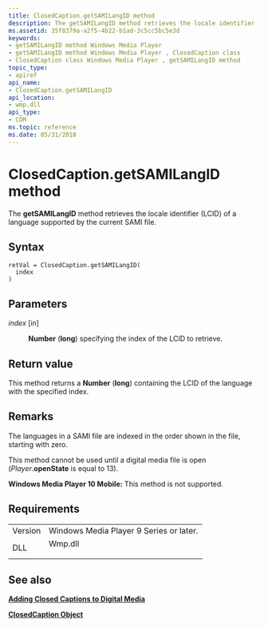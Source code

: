 ```yaml
---
title: ClosedCaption.getSAMILangID method
description: The getSAMILangID method retrieves the locale identifier (LCID) of a language supported by the current SAMI file.
ms.assetid: 35f8379a-a2f5-4b22-b1ad-3c5cc5bc5e3d
keywords:
- getSAMILangID method Windows Media Player
- getSAMILangID method Windows Media Player , ClosedCaption class
- ClosedCaption class Windows Media Player , getSAMILangID method
topic_type:
- apiref
api_name:
- ClosedCaption.getSAMILangID
api_location:
- wmp.dll
api_type:
- COM
ms.topic: reference
ms.date: 05/31/2018
---
```


# ClosedCaption.getSAMILangID method

The **getSAMILangID** method retrieves the locale identifier (LCID) of a language supported by the current SAMI file.

## Syntax


```JScript
retVal = ClosedCaption.getSAMILangID(
  index
)
```



## Parameters

<dl> <dt>

*index* \[in\]
</dt> <dd>

**Number** (**long**) specifying the index of the LCID to retrieve.

</dd> </dl>

## Return value

This method returns a **Number** (**long**) containing the LCID of the language with the specified index.

## Remarks

The languages in a SAMI file are indexed in the order shown in the file, starting with zero.

This method cannot be used until a digital media file is open (*Player*.**openState** is equal to 13).

**Windows Media Player 10 Mobile:** This method is not supported.

## Requirements



|                    |                                                                                    |
|--------------------|------------------------------------------------------------------------------------|
| Version<br/> | Windows Media Player 9 Series or later.<br/>                                 |
| DLL<br/>     | <dl> <dt>Wmp.dll</dt> </dl> |



## See also

<dl> <dt>

[**Adding Closed Captions to Digital Media**](adding-closed-captions-to-digital-media.md)
</dt> <dt>

[**ClosedCaption Object**](closedcaption-object.md)
</dt> </dl>

 

 






